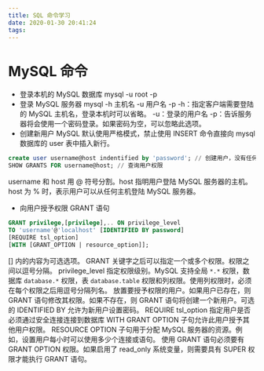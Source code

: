 ```yaml
---
title: SQL 命令学习
date: 2020-01-30 20:41:24
tags:
---
```

# MySQL 命令
* 登录本机的 MySQL 数据库 
mysql -u root -p
* 登录 MySQL 服务器
mysql -h 主机名 -u 用户名 -p
-h：指定客户端需要登陆的 MySQL 主机名，登录本机时可以省略。
-u：登录的用户名
-p：告诉服务器将会使用一个密码登录。如果密码为空，可以忽略此选项。
* 创建新用户
MySQL 默认使用严格模式，禁止使用 INSERT 命令直接向 mysql 数据库的 user 表中插入新行。
```SQL
create user username@host indentified by 'password'; // 创建用户，没有任何权限
SHOW GRANTS FOR username@host; // 查询用户权限
```
username 和 host 用 @ 符号分割。host 指明用户登陆 MySQL 服务器的主机。host 为 % 时，表示用户可以从任何主机登陆 MySQL 服务器。
* 向用户授予权限
GRANT 语句
```SQL
GRANT privilege,[privilege],.. ON privilege_level 
TO 'username'@'localhost' [IDENTIFIED BY password]
[REQUIRE tsl_option]
[WITH [GRANT_OPTION | resource_option]];
```
[] 内的内容为可选选项。
GRANT 关键字之后可以指定一个或多个权限。权限之间以逗号分隔。
privilege_level 指定权限级别。MySQL 支持全局 `*.*` 权限，数据库 `database.*` 权限，表 `database.table` 权限和列权限。使用列权限时，必须在每个权限之后用逗号分隔列名。
放置要授予权限的用户。如果用户已存在，则 GRANT 语句修改其权限。如果不存在，则 GRANT 语句将创建一个新用户。可选的 IDENTIFIED BY 允许为新用户设置密码。
REQUIRE tsl_option 指定用户是否必须通过安全连接连接到数据库
WITH GRANT OPTION 子句允许此用户授予其他用户权限。
RESOURCE OPTION 子句用于分配 MySQL 服务器的资源。例如，设置用户每小时可以使用多少个连接或语句。
使用 GRANT 语句必须要有 GRANT OPTION 权限。如果启用了 read_only 系统变量，则需要具有 SUPER 权限才能执行 GRANT 语句。



